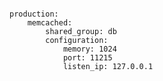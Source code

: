 <!-- usedin: [ _includes/_inlines/AddIns/common/memcached/memcached_customize-memcached-v1.md] -->

```

production:
    memcached:
        shared_group: db
        configuration:
            memory: 1024
            port: 11215
            listen_ip: 127.0.0.1

```
